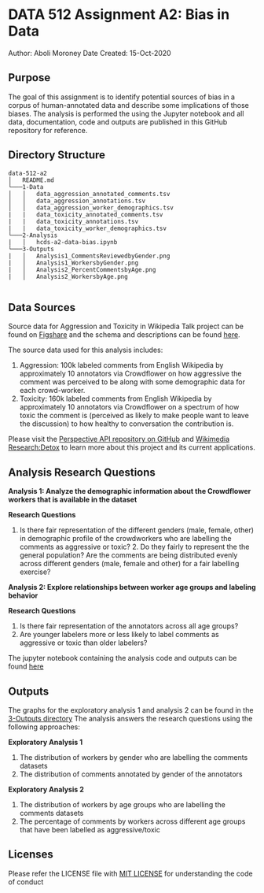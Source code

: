 # DATA 512 Assignment A2: Bias in Data
Author: Aboli Moroney
Date Created: 15-Oct-2020

## Purpose
The goal of this assignment is to identify potential sources of bias in a corpus of human-annotated data and describe some implications of those biases.
The analysis is performed the using the Jupyter notebook and all data, documentation, code and outputs are published in this GitHub repository for reference.

## Directory Structure
```
data-512-a2
│   README.md    
└───1-Data
│   │   data_aggression_annotated_comments.tsv
│   │   data_aggression_annotations.tsv
│   │	data_aggression_worker_demographics.tsv
|   |	data_toxicity_annotated_comments.tsv
|   |	data_toxicity_annotations.tsv
|   |	data_toxicity_worker_demographics.tsv
└───2-Analysis
|   │   hcds-a2-data-bias.ipynb
└───3-Outputs
|   │   Analysis1_CommentsReviewedbyGender.png
|   │   Analysis1_WorkersbyGender.png
|   │   Analysis2_PercentCommentsbyAge.png
|   │   Analysis2_WorkersbyAge.png
    
```

## Data Sources

Source data for Aggression and Toxicity in Wikipedia Talk project can be found on [Figshare](https://figshare.com/projects/Wikipedia_Talk/16731) and the schema and descriptions can be found [here](https://meta.wikimedia.org/wiki/Research:Detox/Data_Release).

The source data used for this analysis includes:
1. Aggression: 100k labeled comments from English Wikipedia by approximately 10 annotators via Crowdflower on how aggressive the comment was perceived to be along with some demographic data for each crowd-worker.
2. Toxicity: 160k labeled comments from English Wikipedia by approximately 10 annotators via Crowdflower on a spectrum of how toxic the comment is (perceived as likely to 	make people want to leave the discussion) to how healthy to conversation the contribution is.

Please visit the [Perspective API repository on GitHub](https://conversationai.github.io/) and [Wikimedia Research:Detox](https://meta.wikimedia.org/wiki/Research:Detox) to learn more about this project and its current applications.

## Analysis Research Questions
**Analysis 1: Analyze the demographic information about the Crowdflower workers that is available in the dataset** <br>

**Research Questions**
1. Is there fair representation of the different genders (male, female, other) in demographic profile of the crowdworkers who are labelling the comments as aggressive or toxic? 2. Do they fairly to represent the the general population?
Are the comments are being distributed evenly across different genders (male, female and other) for a fair labelling exercise?

**Analysis 2: Explore relationships between worker age groups and labeling behavior** <br>

**Research Questions**
1. Is there fair representation of the annotators across all age groups?
2. Are younger labelers more or less likely to label comments as aggressive or toxic than older labelers?

The jupyter notebook containing the analysis code and outputs can be found [here](https://github.com/abolim/data-512/blob/master/data-512-a2/2-Analysis/hcds-a2-data-bias.ipynb)

## Outputs
The graphs for the exploratory analysis 1 and analysis 2 can be found in the [3-Outputs directory](https://github.com/abolim/data-512/tree/master/data-512-a2/3-Outputs)
The analysis answers the research questions using the following approaches:

**Exploratory Analysis 1**
1. The distribution of workers by gender who are labelling the comments datasets
2. The distribution of comments annotated by gender of the annotators

**Exploratory Analysis 2**
1. The distribution of workers by age groups who are labelling the comments datasets
2. The percentage of comments by workers across different age groups that have been labelled as aggressive/toxic

## Licenses
Please refer the LICENSE file with [MIT LICENSE](https://github.com/abolim/data-512/blob/master/data-512-a2/LICENSE) for understanding the code of conduct

